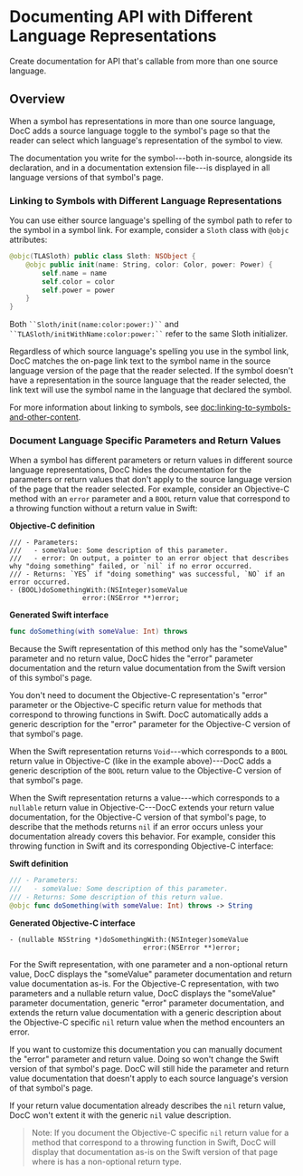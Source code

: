 # Documenting API with Different Language Representations

Create documentation for API that's callable from more than one source language.

## Overview

When a symbol has representations in more than one source language, DocC adds a source language toggle to the symbol's page so that the reader can select which language's representation of the symbol to view.  

The documentation you write for the symbol---both in-source, alongside its declaration, and in a documentation extension file---is displayed in all language versions of that symbol's page. 

### Linking to Symbols with Different Language Representations

You can use either source language's spelling of the symbol path to refer to the symbol in a symbol link. 
For example, consider a `Sloth` class with `@objc` attributes:

```swift
@objc(TLASloth) public class Sloth: NSObject {
    @objc public init(name: String, color: Color, power: Power) {
        self.name = name
        self.color = color
        self.power = power
    }
}
```

Both ` ``Sloth/init(name:color:power:)`` ` and ` ``TLASloth/initWithName:color:power:`` ` refer to the same Sloth initializer. 

Regardless of which source language's spelling you use in the symbol link, DocC matches the on-page link text to the symbol name in the source language version of the page that the reader selected. If the symbol doesn't have a representation in the source language that the reader selected, the link text will use the symbol name in the language that declared the symbol.

For more information about linking to symbols, see <doc:linking-to-symbols-and-other-content>.

### Document Language Specific Parameters and Return Values

When a symbol has different parameters or return values in different source language representations, DocC hides the documentation for the parameters or return values that don't apply to the source language version of the page that the reader selected. For example, consider an Objective-C method with an `error` parameter and a `BOOL` return value that correspond to a throwing function without a return value in Swift:

**Objective-C definition**

```objc
/// - Parameters:
///   - someValue: Some description of this parameter.
///   - error: On output, a pointer to an error object that describes why "doing something" failed, or `nil` if no error occurred.
/// - Returns: `YES` if "doing something" was successful, `NO` if an error occurred.
- (BOOL)doSomethingWith:(NSInteger)someValue
                  error:(NSError **)error;
```

**Generated Swift interface**

```swift
func doSomething(with someValue: Int) throws
```

Because the Swift representation of this method only has the "someValue" parameter and no return value, DocC hides the "error" parameter documentation and the return value documentation from the Swift version of this symbol's page.

You don't need to document the Objective-C representation's "error" parameter or the Objective-C specific return value for methods that correspond to throwing functions in Swift.
DocC automatically adds a generic description for the "error" parameter for the Objective-C version of that symbol's page. 

When the Swift representation returns `Void`---which corresponds to a `BOOL` return value in Objective-C (like in the example above)---DocC adds a generic description of the `BOOL` return value to the Objective-C version of that symbol's page. 

When the Swift representation returns a value---which corresponds to a `nullable` return value in Objective-C---DocC extends your return value documentation, for the Objective-C version of that symbol's page, to describe that the methods returns `nil` if an error occurs unless your documentation already covers this behavior. 
For example, consider this throwing function in Swift and its corresponding Objective-C interface:

**Swift definition**

```swift
/// - Parameters:
///   - someValue: Some description of this parameter.
/// - Returns: Some description of this return value.
@objc func doSomething(with someValue: Int) throws -> String
```

**Generated Objective-C interface**

```objc
- (nullable NSString *)doSomethingWith:(NSInteger)someValue
                                 error:(NSError **)error;
```

For the Swift representation, with one parameter and a non-optional return value,
DocC displays the "someValue" parameter documentation and return value documentation as-is.
For the Objective-C representation, with two parameters and a nullable return value,
DocC displays the "someValue" parameter documentation, generic "error" parameter documentation, and extends the return value documentation with a generic description about the Objective-C specific `nil` return value when the method encounters an error. 

If you want to customize this documentation you can manually document the "error" parameter and return value.
Doing so won't change the Swift version of that symbol's page.
DocC will still hide the parameter and return value documentation that doesn't apply to each source language's version of that symbol's page.

If your return value documentation already describes the `nil` return value, DocC won't extent it with the generic `nil` value description.

> Note:
> If you document the Objective-C specific `nil` return value for a method that correspond to a throwing function in Swift, 
> DocC will display that documentation as-is on the Swift version of that page where is has a non-optional return type.

<!-- Copyright (c) 2024 Apple Inc and the Swift Project authors. All Rights Reserved. -->
